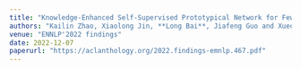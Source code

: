 ```yaml
---
title: "Knowledge-Enhanced Self-Supervised Prototypical Network for Few-Shot Event Detection"
authors: "Kailin Zhao, Xiaolong Jin, **Long Bai**, Jiafeng Guo and Xueqi Cheng"
venue: "ENNLP'2022 findings"
date: 2022-12-07
paperurl: "https://aclanthology.org/2022.findings-emnlp.467.pdf"
---
```

